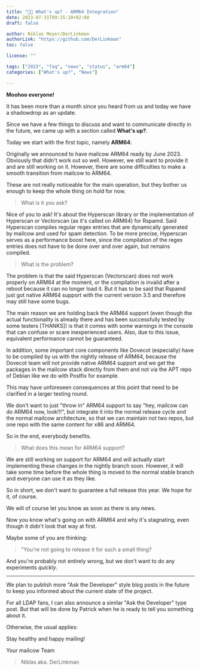 ```yaml
---
title: "🤔🐮 What's up? - ARM64 Integration"
date: 2023-07-31T09:15:10+02:00
draft: false

author: Niklas Meyer/DerLinkman
authorLink: "https://github.com/DerLinkman"
toc: false

license: ""

tags: ["2023", "faq", "news", "status", "arm64"]
categories: ["What's up?", "News"]

---
```


**Moohoo everyone!**

It has been more than a month since you heard from us and today we have a shadowdrop as an update.

Since we have a few things to discuss and want to communicate directly in the future, we came up with a section called **What's up?**.

Today we start with the first topic, namely **ARM64**:

Originally we announced to have mailcow ARM64 ready by June 2023. Obviously that didn't work out so well. However, we still want to provide it and are still working on it. However, there are some difficulties to make a smooth transition from mailcow to ARM64.

These are not really noticeable for the main operation, but they bother us enough to keep the whole thing on hold for now.

> What is it you ask?

Nice of you to ask! It's about the Hyperscan library or the implementation of Hyperscan or Vectorscan (as it's called on ARM64) for Rspamd. Said Hyperscan compiles regular regex entries that are dynamically generated by mailcow and used for spam detection. To be more precise, Hyperscan serves as a performance boost here, since the compilation of the regex entries does not have to be done over and over again, but remains compiled.

> What is the problem?

The problem is that the said Hyperscan (Vectorscan) does not work properly on ARM64 at the moment, or the compilation is invalid after a reboot because it can no longer load it. But it has to be said that Rspamd just got native ARM64 support with the current version 3.5 and therefore may still have some bugs.

The main reason we are holding back the ARM64 support (even though the actual functionality is already there and has been successfully tested by some testers [THANKS]) is that it comes with some warnings in the console that can confuse or scare inexperienced users. Also, due to this issue, equivalent performance cannot be guaranteed.

In addition, some important core components like Dovecot (especially) have to be compiled by us with the nightly release of ARM64, because the Dovecot team will not provide native ARM64 support and we get the packages in the mailcow stack directly from them and not via the APT repo of Debian like we do with Postfix for example.

This may have unforeseen consequences at this point that need to be clarified in a larger testing round.

We don't want to just "throw in" ARM64 support to say "hey, mailcow can do ARM64 now, look!!!", but integrate it into the normal release cycle and the normal mailcow architecture, so that we can maintain not two repos, but one repo with the same content for x86 and ARM64.

So in the end, everybody benefits.

> What does this mean for ARM64 support?

We are still working on support for ARM64 and will actually start implementing these changes in the nightly branch soon. However, it will take some time before the whole thing is moved to the normal stable branch and everyone can use it as they like.

So in short, we don't want to guarantee a full release this year. We hope for it, of course.

We will of course let you know as soon as there is any news.

Now you know what's going on with ARM64 and why it's stagnating, even though it didn't look that way at first.

Maybe some of you are thinking:
> "You're not going to release it for such a small thing?

And you're probably not entirely wrong, but we don't want to do any experiments *quickly*.

---

We plan to publish more "Ask the Developer" style blog posts in the future to keep you informed about the current state of the project.

For all LDAP fans, I can also announce a similar "Ask the Developer" type post. But that will be done by Patrick when he is ready to tell you something about it.

Otherwise, the usual applies:

Stay healthy and happy mailing!

Your mailcow Team
> Niklas aka. DerLinkman